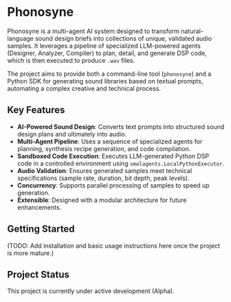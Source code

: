 # Phonosyne

Phonosyne is a multi-agent AI system designed to transform natural-language sound design briefs into collections of unique, validated audio samples. It leverages a pipeline of specialized LLM-powered agents (Designer, Analyzer, Compiler) to plan, detail, and generate DSP code, which is then executed to produce `.wav` files.

The project aims to provide both a command-line tool (`phonosyne`) and a Python SDK for generating sound libraries based on textual prompts, automating a complex creative and technical process.

## Key Features

- **AI-Powered Sound Design**: Converts text prompts into structured sound design plans and ultimately into audio.
- **Multi-Agent Pipeline**: Uses a sequence of specialized agents for planning, synthesis recipe generation, and code compilation.
- **Sandboxed Code Execution**: Executes LLM-generated Python DSP code in a controlled environment using `smolagents.LocalPythonExecutor`.
- **Audio Validation**: Ensures generated samples meet technical specifications (sample rate, duration, bit depth, peak levels).
- **Concurrency**: Supports parallel processing of samples to speed up generation.
- **Extensible**: Designed with a modular architecture for future enhancements.

## Getting Started

(TODO: Add installation and basic usage instructions here once the project is more mature.)

## Project Status

This project is currently under active development (Alpha).

